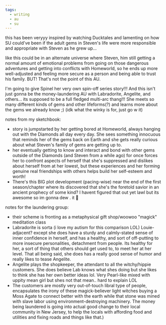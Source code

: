 ```yaml
---
tags:
  - writing
  - au
  - su
---
```

this has been veryyy inspired by watching Ducktales and lamenting on how SU could've been if the adult gems in Steven's life were more responsible and appropriate with Steven as he grew up...

like this could be in an alternate universe where Steven, him still getting a normal amount of emotional problems from going on those dangerous adventures and getting into conflicts with Homeworld, so he ends up more well-adjusted and feeling more secure as a person and being able to trust his family. BUT! That's not the point of this AU.

I'm going to give Spinel her very own spin-off series story!!! And this isn't just gonna be the money-laundering AU with Labradorite, Angelite, and others... its supposed to be a full fledged multi-arc thang!!! She meets so many different kinds of gems and other lifeforms(?) and learns more about the gems we already know ;) (idk what the winky is for, just go w it)

notes from my sketchbook:
 - story is jumpstarted by her getting bored at Homeworld, always hanging out with the Diamonds all day every day. She sees something innocuous that reminds her of the gems back on Earth and she gets really curious about what Steven's family of gems are getting up to.
 - her eventually getting to know and interact and bond with other gems outside of the Diamonds (and Steven from a while ago) for once forces her to confront aspects of herself that she's suppressed and dislikes about herself from at her lowest, but these experiences and her forming genuine real friendships with others helps build her self-esteem and worth!
 - There's this BIG plot development (pacing-wise) near the end of the first season/chapter where its discovered that she's the foretold savior in an ancient prophecy of some kind? I havent figured that out yet lawl but its awesome so im gonna dew  . it 🥶
 
notes for the laundering group:
- their scheme is fronting as a metaphysical gift shop/woowoo "magick" meditation class
- Labradorite is sorta (i love my autism for this comparison LOL) Louie-adjacent? except she does have a sturdy and calmly-stated sense of inner confidence in herself, and has a healthy, and sort of off-putting to more insecure personalities, detachment from people. Its healthy for her, a sort of thing that others should get used to, to meet her at her level. That all being said, she does has a really good sense of humor and really likes to tease Angelite.
- Angelite plays the shopkeeper, the attendant to all the witchy/hippie customers. She does believe Lab knows what shes doing but she likes to think she has her own better ideas lol. Very Pearl-like mixed with uppity mean girl but shes not that mean.. hard to explain LOL
- The customers are mostly very out-of-touch libral type of people, encapsulates the irony of these magick-believer light witches buying a Moss Agate to connect better with the earth while that stone was mined with slave labor using environment-destroying machinery. The money being laundered is going into actual good change to their local community in New Jersey, to help the locals with affording food and utilities and fixing roads and things like that.)